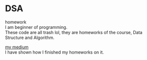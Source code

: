 # DSA
homework<br>
I am beginner of programming.<br>
These code are all trash lol, they are homeworks of the course, Data Structure and Algorithm.<br>

<a href="https://medium.com/me/stories/public"> my medium</a><br>
I have shown how I finished my homeworks on it.
